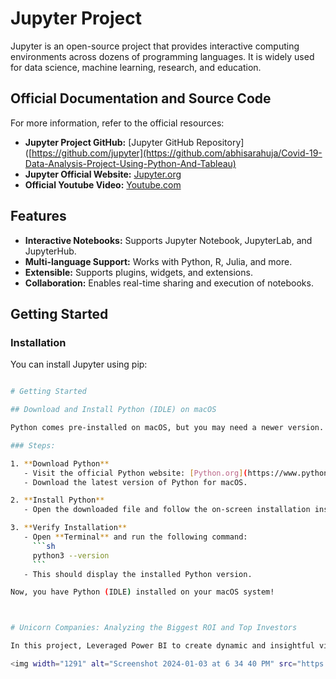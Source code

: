 # Jupyter Project

Jupyter is an open-source project that provides interactive computing environments across dozens of programming languages. It is widely used for data science, machine learning, research, and education.

## Official Documentation and Source Code

For more information, refer to the official resources:

- **Jupyter Project GitHub:** [Jupyter GitHub Repository]([https://github.com/jupyter](https://github.com/abhisarahuja/Covid-19-Data-Analysis-Project-Using-Python-And-Tableau)
- **Jupyter Official Website:** [Jupyter.org](https://jupyter.org)
- **Official Youtube Video:** [Youtube.com](https://www.youtube.com/watch?v=DJofs2JyIVM&t=3590s)

## Features

- **Interactive Notebooks:** Supports Jupyter Notebook, JupyterLab, and JupyterHub.
- **Multi-language Support:** Works with Python, R, Julia, and more.
- **Extensible:** Supports plugins, widgets, and extensions.
- **Collaboration:** Enables real-time sharing and execution of notebooks.

## Getting Started

### Installation

You can install Jupyter using pip:

```sh

# Getting Started

## Download and Install Python (IDLE) on macOS

Python comes pre-installed on macOS, but you may need a newer version.

### Steps:

1. **Download Python**  
   - Visit the official Python website: [Python.org](https://www.python.org/)
   - Download the latest version of Python for macOS.

2. **Install Python**  
   - Open the downloaded file and follow the on-screen installation instructions.

3. **Verify Installation**  
   - Open **Terminal** and run the following command:
     ```sh
     python3 --version
     ```
   - This should display the installed Python version.

Now, you have Python (IDLE) installed on your macOS system!



# Unicorn Companies: Analyzing the Biggest ROI and Top Investors 

In this project, Leveraged Power BI to create dynamic and insightful visualizations for a project focused on analyzing unicorn companies. Developed interactive dashboards that effectively communicated key metrics, trends, and comparisons within the dynamic landscape of high-value startups. 

<img width="1291" alt="Screenshot 2024-01-03 at 6 34 40 PM" src="https://github.com/patvibh/Covid-19_Data_Analysis_Project/assets/117330268/90bb44e4-ced8-4011-a2a9-bd4f21de346b">
